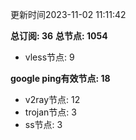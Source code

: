 更新时间2023-11-02 11:11:42

**总订阅: 36**
**总节点: 1054**
- vless节点: 9

**google ping有效节点: 18**
- v2ray节点: 12
- trojan节点: 3
- ss节点: 3
